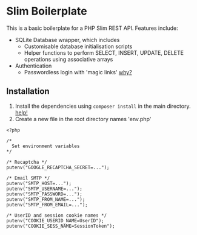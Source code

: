 # Slim Boilerplate
This is a basic boilerplate for a PHP Slim REST API.
Features include:
- SQLite Database wrapper, which includes
  - Customisable database initialisation scripts
  - Helper functions to perform SELECT, INSERT, UPDATE, DELETE operations using associative arrays
- Authentication
  - Passwordless login with 'magic links' [why?](https://kelvinvanamstel.medium.com/should-we-embrace-magic-links-and-leave-passwords-alone-c73db7007fc4)
  
## Installation

1. Install the dependencies using `composer install` in the main directory. [help!](https://getcomposer.org/doc/00-intro.md)
2. Create a new file in the root directory names 'env.php'
```
<?php

/*
  Set environment variables
*/

/* Recaptcha */
putenv("GOOGLE_RECAPTCHA_SECRET=...");

/* Email SMTP */
putenv("SMTP_HOST=...");
putenv("SMTP_USERNAME=...");
putenv("SMTP_PASSWORD=...");
putenv("SMTP_FROM_NAME=...");
putenv("SMTP_FROM_EMAIL=...");

/* UserID and session cookie names */
putenv("COOKIE_USERID_NAME=UserID");
putenv("COOKIE_SESS_NAME=SessionToken");
```
